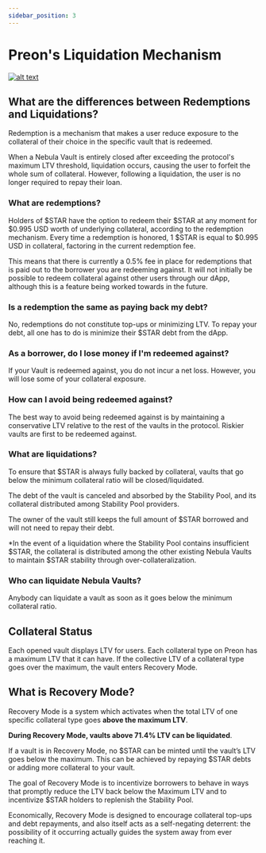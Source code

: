 ```yaml
---
sidebar_position: 3
---
```


# Preon's Liquidation Mechanism

[![alt text](https://img.youtube.com/vi/wzEDy33Mwao/0.jpg)](https://www.youtube.com/watch?v=wzEDy33Mwao)

## What are the differences between Redemptions and Liquidations?

Redemption is a mechanism that makes a user reduce exposure to the collateral of their choice in the specific vault that is redeemed.

When a Nebula Vault is entirely closed after exceeding the protocol's maximum LTV threshold, liquidation occurs, causing the user to forfeit the whole sum of collateral. However, following a liquidation, the user is no longer required to repay their loan.

### What are redemptions?

Holders of $STAR have the option to redeem their $STAR at any moment for $0.995 USD worth of underlying collateral, according to the redemption mechanism. Every time a redemption is honored, 1 $STAR is equal to $0.995 USD in collateral, factoring in the current redemption fee.

This means that there is currently a 0.5% fee in place for redemptions that is paid out to the borrower you are redeeming against. It will not initially be possible to redeem collateral against other users through our dApp, although this is a feature being worked towards in the future.

### Is a redemption the same as paying back my debt?

No, redemptions do not constitute top-ups or minimizing LTV. To repay your debt, all one has to do is minimize their $STAR debt from the dApp.

### As a borrower, do I lose money if I'm redeemed against?

If your Vault is redeemed against, you do not incur a net loss. However, you will lose some of your collateral exposure.

### How can I avoid being redeemed against?

The best way to avoid being redeemed against is by maintaining a conservative LTV relative to the rest of the vaults in the protocol. Riskier vaults are first to be redeemed against.

### What are liquidations?

To ensure that $STAR is always fully backed by collateral, vaults that go below the minimum collateral ratio will be closed/liquidated.

The debt of the vault is canceled and absorbed by the Stability Pool, and its collateral distributed among Stability Pool providers.

The owner of the vault still keeps the full amount of $STAR borrowed and will not need to repay their debt.

\*In the event of a liquidation where the Stability Pool contains insufficient $STAR, the collateral is distributed among the other existing Nebula Vaults to maintain $STAR stability through over-collateralization.

### Who can liquidate Nebula Vaults?

Anybody can liquidate a vault as soon as it goes below the minimum collateral ratio.

## Collateral Status

Each opened vault displays LTV for users. Each collateral type on Preon has a maximum LTV that it can have. If the collective LTV of a collateral type goes over the maximum, the vault enters Recovery Mode.

## What is Recovery Mode?

Recovery Mode is a system which activates when the total LTV of one specific collateral type goes **above the maximum LTV**.

**During Recovery Mode, vaults above 71.4% LTV can be liquidated**.

If a vault is in Recovery Mode, no $STAR can be minted until the vault’s LTV goes below the maximum. This can be achieved by repaying $STAR debts or adding more collateral to your vault.

The goal of Recovery Mode is to incentivize borrowers to behave in ways that promptly reduce the LTV back below the Maximum LTV and to incentivize $STAR holders to replenish the Stability Pool.

Economically, Recovery Mode is designed to encourage collateral top-ups and debt repayments, and also itself acts as a self-negating deterrent: the possibility of it occurring actually guides the system away from ever reaching it.
